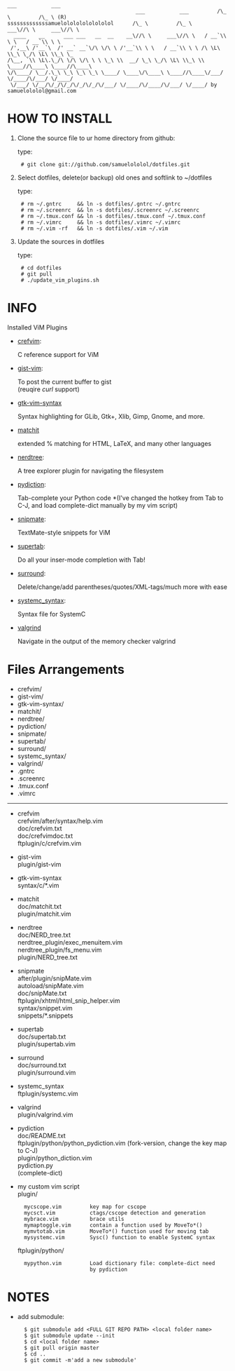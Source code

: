                                                                         ___           ___
                                             ___           ___         /\_ \         /\_ \ (R)
    sssssssssssssamuelolololololololol      /\_ \         /\_ \     ___\//\ \     ___\//\ \
      ____    __      ___ ___   __  __    __\//\ \     ___\//\ \   / __`\\ \ \   / __`\\ \ \
     /',__\ /'__`\  /' __` __`\/\ \/\ \ /'__`\\ \ \   / __`\\ \ \ /\ \L\ \\_\ \_/\ \L\ \\_\ \_
    /\__, `\\ \L\.\_/\ \/\ \/\ \ \ \_\ \\  __/ \_\ \_/\ \L\ \\_\ \\ \____//\____\ \____//\____\
    \/\____/ \__/.\_\ \_\ \_\ \_\ \____/ \____\/\____\ \____//\____\/___/ \/____/\/___/ \/____/
     \/___/ \/__/\/_/\/_/\/_/\/_/\/___/ \/____/\/____/\/___/ \/____/ by samuelololol@gmail.com
                                                                                                          

HOW TO INSTALL
==============

1. Clone the source file to ur home directory from github:  
    
    type:

        # git clone git://github.com/samuelololol/dotfiles.git

2. Select dotfiles, delete(or backup) old ones and softlink to ~/dotfiles  

    type:

        # rm ~/.gntrc     && ln -s dotfiles/.gntrc ~/.gntrc  
        # rm ~/.screenrc  && ln -s dotfiles/.screenrc ~/.screenrc  
        # rm ~/.tmux.conf && ln -s dotfiles/.tmux.conf ~/.tmux.conf  
        # rm ~/.vimrc     && ln -s dotfiles/.vimrc ~/.vimrc  
        # rm ~/.vim -rf   && ln -s dotfiles/.vim ~/.vim  


3. Update the sources in dotfiles  

    type:

        # cd dotfiles  
        # git pull
        # ./update_vim_plugins.sh
       


INFO
====

Installed ViM Plugins

+ [crefvim]( http://github.com/vim-scripts/CRefVim ): 

   C reference support for ViM

+ [gist-vim]( http://github.com/mattn/gist-vim ): 

   To post the current buffer to gist  
   (reuqire _curl_ support)

+ [gtk-vim-syntax]( git://github.com/vim-scripts/gtk-vim-syntax.git )

   Syntax highlighting for GLib, Gtk+, Xlib, Gimp, Gnome, and more. 

+ [matchit]( git://github.com/vim-scripts/matchit.zip.git )

   extended % matching for HTML, LaTeX, and many other languages

+ [nerdtree]( http://github.com/scrooloose/nerdtree ): 

   A tree explorer plugin for navigating the filesystem

* [pydiction]( http://github.com/vim-scripts/Pydiction ): 

   Tab-complete your Python code 
   *(I've changed the hotkey from Tab to C-J,
     and load complete-dict manually by my vim script) 

+ [snipmate]( http://github.com/msanders/snipmate.vim ): 

   TextMate-style snippets for ViM

+ [supertab]( http://github.com/ervandew/supertab ): 

   Do all your inser-mode completion with Tab!

+ [surround]( git://github.com/vim-scripts/surround.vim.git ):

   Delete/change/add parentheses/quotes/XML-tags/much more with ease

+ [systemc_syntax]( http://www.vim.org/scripts/script.php?script_id=835 ): 

   Syntax file for SystemC

+ [valgrind]( https://github.com/vim-scripts/valgrind.vim )

   Navigate in the output of the memory checker valgrind


<!-- {{{  -->
Files Arrangements
==================

* crefvim/
* gist-vim/
* gtk-vim-syntax/
* matchit/
* nerdtree/
* pydiction/
* snipmate/
* supertab/
* surround/
* systemc_syntax/
* valgrind/
* .gntrc
* .screenrc
* .tmux.conf
* .vimrc


-----


* crefvim  
  crefvim/after/syntax/help.vim  
  doc/crefvim.txt  
  doc/crefvimdoc.txt  
  ftplugin/c/crefvim.vim 

* gist-vim  
  plugin/gist-vim

* gtk-vim-syntax  
  syntax/c/*.vim  
  
* matchit  
  doc/matchit.txt  
  plugin/matchit.vim  

* nerdtree  
  doc/NERD_tree.txt  
  nerdtree_plugin/exec_menuitem.vim  
  nerdtree_plugin/fs_menu.vim  
  plugin/NERD_tree.txt  

* snipmate  
  after/plugin/snipMate.vim  
  autoload/snipMate.vim  
  doc/snipMate.txt  
  ftplugin/xhtml/html_snip_helper.vim  
  syntax/snippet.vim  
  snippets/*.snippets  

* supertab  
  doc/supertab.txt  
  plugin/supertab.vim  

* surround  
  doc/surround.txt  
  plugin/surround.vim  

* systemc_syntax  
  ftplugin/systemc.vim

* valgrind  
  plugin/valgrind.vim

* pydiction  
  doc/README.txt  
  ftplugin/python/python_pydiction.vim (fork-version, change the key map to C-J)  
  plugin/python_diction.vim  
  pydiction.py  
  (complete-dict)   


* my custom vim script  
    plugin/

        mycscope.vim         key map for cscope  
        mycsct.vim           ctags/cscope detection and generation  
        mybrace.vim          brace utils  
        mymaptoggle.vim      contain a function used by MoveTo*()  
        mymvtotab.vim        MoveTo*() function used for moving tab  
        mysystemc.vim        Sysc() function to enable SystemC syntax  

    ftplugin/python/  

        mypython.vim         Load dictionary file: complete-dict need  
                             by pydiction

NOTES
===========

* add submodule:  

        $ git submodule add <FULL GIT REPO PATH> <local folder name>  
        $ git submodule update --init  
        $ cd <local folder name>  
        $ git pull origin master  
        $ cd ..  
        $ git commit -m'add a new submodule'  


<!-- }}} -->
<!-- vim:fdm=marker
